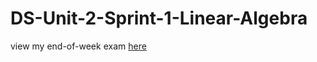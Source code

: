 # DS-Unit-2-Sprint-1-Linear-Algebra

view my end-of-week exam [here](https://github.com/quinn-dougherty/DS-Unit-2-Sprint-1-Linear-Algebra/blob/master/Copy_of_Linear_Algebra_Sprint_Challenge.ipynb)
